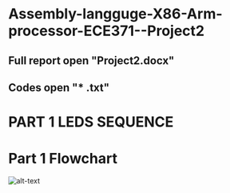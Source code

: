 # Assembly-langguge-X86-Arm-processor-ECE371--Project2

## Full report open "Project2.docx"
## Codes open "* .txt"


# PART 1 LEDS SEQUENCE

# Part 1 Flowchart 
![alt-text](https://github.com/Phasor2/Assembly-langguge-X86-Arm-processor-ECE371--Project2/blob/master/Project%202%20part%201%20ECE371.png)
